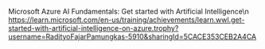 Microsoft Azure AI Fundamentals: Get started with Artificial Intelligence\n
https://learn.microsoft.com/en-us/training/achievements/learn.wwl.get-started-with-artificial-intelligence-on-azure.trophy?username=RadityoFajarPamungkas-5910&sharingId=5CACE353CEB2A4CA
